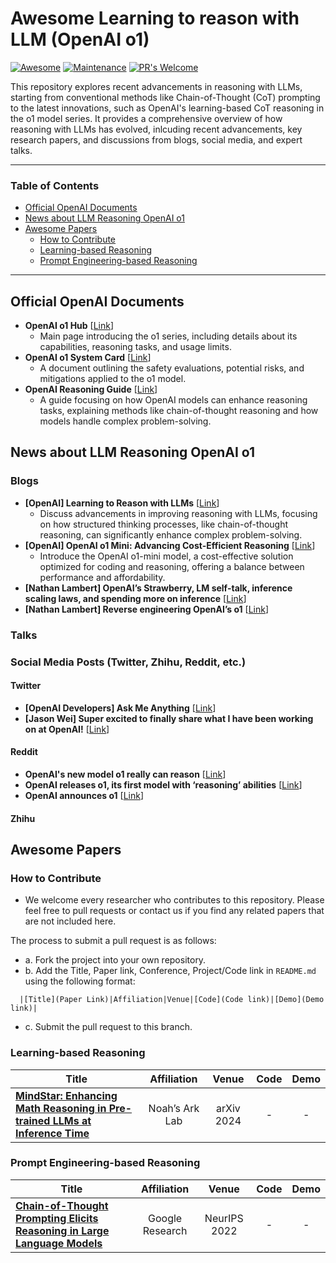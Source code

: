 # Awesome Learning to reason with LLM (OpenAI o1)

[![Awesome](https://awesome.re/badge.svg)](https://awesome.re)
[![Maintenance](https://img.shields.io/badge/Maintained%3F-yes-green.svg)](https://GitHub.com/Naereen/StrapDown.js/graphs/commit-activity) 
[![PR's Welcome](https://img.shields.io/badge/PRs-welcome-brightgreen.svg?style=flat)](http://makeapullrequest.com)

This repository explores recent advancements in reasoning with LLMs, starting from conventional methods like Chain-of-Thought (CoT) prompting to the latest innovations, such as OpenAI's learning-based CoT reasoning in the o1 model series. It provides a comprehensive overview of how reasoning with LLMs has evolved, inlcuding recent advancements, key research papers, and discussions from blogs, social media, and expert talks. 

---
### Table of Contents 
- [Official OpenAI Documents](#official-openai-documents)
- [News about LLM Reasoning OpenAI o1](#news-about-llm-reasoning-openai-o1)
- [Awesome Papers](#awesome-papers)
  - [How to Contribute](#how-to-contribute)
  - [Learning-based Reasoning](#learning-based-reasoning)
  - [Prompt Engineering-based Reasoning](#prompt-engineering-based-reasoning)
---

## Official OpenAI Documents

- **OpenAI o1 Hub** [[Link](https://openai.com/o1/)]
  - Main page introducing the o1 series, including details about its capabilities, reasoning tasks, and usage limits.
- **OpenAI o1 System Card** [[Link](https://assets.ctfassets.net/kftzwdyauwt9/67qJD51Aur3eIc96iOfeOP/71551c3d223cd97e591aa89567306912/o1_system_card.pdf)]
  - A document outlining the safety evaluations, potential risks, and mitigations applied to the o1 model​.
- **OpenAI Reasoning Guide** [[Link](https://platform.openai.com/docs/guides/reasoning)]
  - A guide focusing on how OpenAI models can enhance reasoning tasks, explaining methods like chain-of-thought reasoning and how models handle complex problem-solving.

## News about LLM Reasoning OpenAI o1

### Blogs

- **[OpenAI] Learning to Reason with LLMs** [[Link](https://openai.com/index/learning-to-reason-with-llms/)]
  - Discuss advancements in improving reasoning with LLMs, focusing on how structured thinking processes, like chain-of-thought reasoning, can significantly enhance complex problem-solving.
- **[OpenAI] OpenAI o1 Mini: Advancing Cost-Efficient Reasoning** [[Link](https://openai.com/index/openai-o1-mini-advancing-cost-efficient-reasoning/)]
  - Introduce the OpenAI o1-mini model, a cost-effective solution optimized for coding and reasoning, offering a balance between performance and affordability.
- **[Nathan Lambert] OpenAI’s Strawberry, LM self-talk, inference scaling laws, and spending more on inference** [[Link](https://www.interconnects.ai/p/openai-strawberry-and-inference-scaling-laws)]
- **[Nathan Lambert] Reverse engineering OpenAI’s o1** [[Link](https://substack.com/@natolambert/p-148935394)]

### Talks

### Social Media Posts (Twitter, Zhihu, Reddit, etc.)

#### Twitter

- **[OpenAI Developers] Ask Me Anything** [[Link](https://x.com/OpenAIDevs/status/1834608585151594537)]
- **[Jason Wei] Super excited to finally share what I have been working on at OpenAI!** [[Link](https://x.com/_jasonwei/status/1834278706522849788)]

#### Reddit

- **OpenAI's new model o1 really can reason** [[Link](https://www.reddit.com/r/ChatGPT/comments/1ffa5bb/openais_new_model_o1_really_can_reason_wow/)]
- **OpenAI releases o1, its first model with ‘reasoning’ abilities** [[Link](https://www.reddit.com/r/technology/comments/1ff8mey/openai_releases_o1_its_first_model_with_reasoning/)]
- **OpenAI announces o1** [[Link](https://www.reddit.com/r/singularity/comments/1ff7mod/openai_announces_o1/)]

#### Zhihu


## Awesome Papers

### How to Contribute
* We welcome every researcher who contributes to this repository. Please feel free to pull requests or contact us if you find any related papers that are not included here.

The process to submit a pull request is as follows:
- a. Fork the project into your own repository.
- b. Add the Title, Paper link, Conference, Project/Code link in `README.md` using the following format:
```
  |[Title](Paper Link)|Affiliation|Venue|[Code](Code link)|[Demo](Demo link)|
```
- c. Submit the pull request to this branch.

### Learning-based Reasoning

| Title                                             |Affiliation | Venue | Code | Demo |                                  
|---------------------------------------------------|:----------:|:-----:|:----:|:----:|
|[**MindStar: Enhancing Math Reasoning in Pre-trained LLMs at Inference Time**](https://arxiv.org/pdf/2405.16265)|Noah’s Ark Lab|arXiv 2024|-|-|



### Prompt Engineering-based Reasoning
| Title                                             |  Affiliation | Venue |Code | Demo |                                  
|---------------------------------------------------|:------------:|:-----:|:---:|:----:|
|[**Chain-of-Thought Prompting Elicits Reasoning in Large Language Models**](https://arxiv.org/abs/2201.11903)|Google Research|NeurIPS 2022|-|-|

